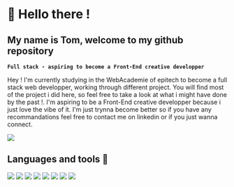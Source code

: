 # 🐳 Hello there !

## My name is Tom, welcome to my github repository

**`Full stack - aspiring to become a Front-End creative developper`**

Hey ! I'm currently studying in the WebAcademie of epitech to become a full stack web developper, working through different project. You will find most of the project i did here, so feel free to take a look at what i might have done by the past !. I'm aspiring to be a Front-End creative developper because i just love the vibe of it. I'm just trynna become better so if you have any recommandations feel free to contact me on linkedin or if you just wanna connect.

<p align="left">
  <a href="https://www.linkedin.com/in/tom-pilate-2b49091b7/">
    <img src="https://img.shields.io/badge/LinkedIn-0077B5?style=for-the-badge&logo=linkedin&logoColor=white"/>
  </a>
</p>

## Languages and tools 🧰

<p>
  <img src="https://img.shields.io/badge/JavaScript-323330?style=for-the-badge&logo=javascript&logoColor=F7DF1E"/>
  <img src="https://img.shields.io/badge/TypeScript-007ACC?style=for-the-badge&logo=typescript&logoColor=white"/>
  <img src="https://img.shields.io/badge/Vue%20js-35495E?style=for-the-badge&logo=vuedotjs&logoColor=4FC08D"/>
  <img src="https://img.shields.io/badge/PHP-777BB4?style=for-the-badge&logo=php&logoColor=white" />
  <img src="https://img.shields.io/badge/MySQL-005C84?style=for-the-badge&logo=mysql&logoColor=white" />
  <img src="https://img.shields.io/badge/nuxt%20js-00C58E?style=for-the-badge&logo=nuxtdotjs&logoColor=white" />
  <img src="https://img.shields.io/badge/HTML5-E34F26?style=for-the-badge&logo=html5&logoColor=white" />
  <img src="https://img.shields.io/badge/CSS3-1572B6?style=for-the-badge&logo=css3&logoColor=white" />
</p>

<!--
**TPilate/TPilate** is a ✨ _special_ ✨ repository because its `README.md` (this file) appears on your GitHub profile.

Here are some ideas to get you started:

- 🔭 I’m currently working on ...
- 🌱 I’m currently learning ...
- 👯 I’m looking to collaborate on ...
- 🤔 I’m looking for help with ...
- 💬 Ask me about ...
- 📫 How to reach me: ...
- 😄 Pronouns: ...
- ⚡ Fun fact: ...
-->
